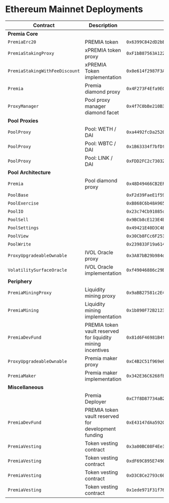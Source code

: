 # Ethereum Mainnet Deployments

| Contract                       | Description                                                 | Address                                      |                                                                               |                                                                                                                                                         |
| ------------------------------ | ----------------------------------------------------------- | -------------------------------------------- | ----------------------------------------------------------------------------- | ------------------------------------------------------------------------------------------------------------------------------------------------------- |
| **Premia Core**                |                                                             |                                              |                                                                               |
| `PremiaErc20`                  | PREMIA token                                                | `0x6399C842dD2bE3dE30BF99Bc7D1bBF6Fa3650E70` | [🔗](https://etherscan.io/token/0x6399C842dD2bE3dE30BF99Bc7D1bBF6Fa3650E70)   | [📁](https://github.com/Premian-Labs/premia-contracts/blob/9ce2929e84ce2d6899dfcbffaf62ac7f2f4e2bf4/contracts/PremiaErc20.sol)                          |
| `PremiaStakingProxy`           | xPREMIA token proxy                                         | `0xF1bB87563A122211d40d393eBf1c633c330377F9` | [🔗](https://etherscan.io/token/0xF1bB87563A122211d40d393eBf1c633c330377F9)   | [📁](https://github.com/Premian-Labs/premia-contracts/blob/60d2175447e9acb79d7b0da3329665eba739302c/contracts/staking/PremiaStakingProxy.sol)           |
| `PremiaStakingWithFeeDiscount` | xPREMIA Token implementation                                | `0x0e614f2987F3AFd8312C45066f3068FbBdbf2578` | [🔗](https://etherscan.io/address/0x0e614f2987F3AFd8312C45066f3068FbBdbf2578) | [📁](https://github.com/Premian-Labs/premia-contracts/blob/ff050b2ff937931112ff687fe0e6a88e5c768013/contracts/staking/PremiaStakingWithFeeDiscount.sol) |
| `Premia`                       | Premia diamond proxy                                        | `0x4F273F4Efa9ECF5Dd245a338FAd9fe0BAb63B350` | [🔗](https://etherscan.io/address/0x4F273F4Efa9ECF5Dd245a338FAd9fe0BAb63B350) | [📁](https://github.com/Premian-Labs/premia-contracts/blob/642fd1ba54fc9d0e86d990f79e6b889c1e6fd96e/contracts/core/Premia.sol)                          |
| `ProxyManager`                 | Pool proxy manager diamond facet                            | `0x4f7C0bBe210B3a6E124B67C5604CF50a8c695CBe` | [🔗](https://etherscan.io/address/0x4f7C0bBe210B3a6E124B67C5604CF50a8c695CBe) | [📁](https://github.com/Premian-Labs/premia-contracts/blob/be24fb6461a659a6006818a43043c02f66f96848/contracts/core/ProxyManager.sol)                    |
| **Pool Proxies**               |                                                             |                                              |                                                                               |
| `PoolProxy`                    | Pool: WETH / DAI                                            | `0xa4492fcDa2520cB68657d220f4D4aE3116359C10` | [🔗](https://etherscan.io/address/0xa4492fcDa2520cB68657d220f4D4aE3116359C10) | [📁](https://github.com/Premian-Labs/premia-contracts/blob/642fd1ba54fc9d0e86d990f79e6b889c1e6fd96e/contracts/pool/PoolProxy.sol)                       |
| `PoolProxy`                    | Pool: WBTC / DAI                                            | `0x1B63334f7bfDf0D753AB3101EB6d02B278db8852` | [🔗](https://etherscan.io/address/0x1B63334f7bfDf0D753AB3101EB6d02B278db8852) | [📁](https://github.com/Premian-Labs/premia-contracts/blob/642fd1ba54fc9d0e86d990f79e6b889c1e6fd96e/contracts/pool/PoolProxy.sol)                       |
| `PoolProxy`                    | Pool: LINK / DAI                                            | `0xFDD2FC2c73032AE1501eF4B19E499F2708F34657` | [🔗](https://etherscan.io/address/0xFDD2FC2c73032AE1501eF4B19E499F2708F34657) | [📁](https://github.com/Premian-Labs/premia-contracts/blob/642fd1ba54fc9d0e86d990f79e6b889c1e6fd96e/contracts/pool/PoolProxy.sol)                       |
| **Pool Architecture**          |                                                             |                                              |                                                                               |
| `Premia`                       | Pool diamond proxy                                          | `0x48D49466CB2EFbF05FaA5fa5E69f2984eDC8d1D7` | [🔗](https://etherscan.io/address/0x48D49466CB2EFbF05FaA5fa5E69f2984eDC8d1D7) | [📁](https://github.com/Premian-Labs/premia-contracts/blob/642fd1ba54fc9d0e86d990f79e6b889c1e6fd96e/contracts/core/Premia.sol)                          |
| `PoolBase`                     |                                                             | `0xF2d39FaeE1f598A024a57da2E5f18542f444942D` | [🔗](https://etherscan.io/address/0xF2d39FaeE1f598A024a57da2E5f18542f444942D) | [📁](https://github.com/Premian-Labs/premia-contracts/blob/a022d72548fba191677c2b21663e5f3d8fa0e5d8/contracts/pool/PoolBase.sol)                        |
| `PoolExercise`                 |                                                             | `0xB868C6b48A9658f526caa262BD188947B32999DA` | [🔗](https://etherscan.io/address/0xB868C6b48A9658f526caa262BD188947B32999DA) | [📁](https://github.com/Premian-Labs/premia-contracts/blob/a022d72548fba191677c2b21663e5f3d8fa0e5d8/contracts/pool/PoolExercise.sol)                    |
| `PoolIO`                       |                                                             | `0x23c74Cb91085c4cB2B76Cea709AE50309f79DBBD` | [🔗](https://etherscan.io/address/0x23c74Cb91085c4cB2B76Cea709AE50309f79DBBD) | [📁](https://github.com/Premian-Labs/premia-contracts/blob/a022d72548fba191677c2b21663e5f3d8fa0e5d8/contracts/pool/PoolIO.sol)                          |
| `PoolSell`                     |                                                             | `0x9BCb8cE123E4bFA53C2319b12DbFB6F7B7675a30` | [🔗](https://etherscan.io/address/0x9BCb8cE123E4bFA53C2319b12DbFB6F7B7675a30) | [📁](https://github.com/Premian-Labs/premia-contracts/blob/a022d72548fba191677c2b21663e5f3d8fa0e5d8/contracts/pool/PoolSell.sol)                        |
| `PoolSettings`                 |                                                             | `0x49421E40D3C4Ec58bBdB13D38B410C47d4Af3357` | [🔗](https://etherscan.io/address/0x49421E40D3C4Ec58bBdB13D38B410C47d4Af3357) | [📁](https://github.com/Premian-Labs/premia-contracts/blob/a022d72548fba191677c2b21663e5f3d8fa0e5d8/contracts/pool/PoolSettings.sol)                    |
| `PoolView`                     |                                                             | `0x30Cb8FCc6F2517Cd7BcFD1356805E4E535EA0bB5` | [🔗](https://etherscan.io/address/0x30Cb8FCc6F2517Cd7BcFD1356805E4E535EA0bB5) | [📁](https://github.com/Premian-Labs/premia-contracts/blob/a022d72548fba191677c2b21663e5f3d8fa0e5d8/contracts/pool/PoolView.sol)                        |
| `PoolWrite`                    |                                                             | `0x239833F19a614a94FE67Cf46767dCc51f87C3e7C` | [🔗](https://etherscan.io/address/0x239833F19a614a94FE67Cf46767dCc51f87C3e7C) | [📁](https://github.com/Premian-Labs/premia-contracts/blob/a022d72548fba191677c2b21663e5f3d8fa0e5d8/contracts/pool/PoolWrite.sol)                       |
| `ProxyUpgradeableOwnable`      | IVOL Oracle proxy                                           | `0x3A87bB29b984d672664Aa1dD2d19D2e8b24f0f2A` | [🔗](https://etherscan.io/address/0x3A87bB29b984d672664Aa1dD2d19D2e8b24f0f2A) | [📁](https://github.com/Premian-Labs/premia-contracts/blob/642fd1ba54fc9d0e86d990f79e6b889c1e6fd96e/contracts/ProxyUpgradeableOwnable.sol)              |
| `VolatilitySurfaceOracle`      | IVOL Oracle implementation                                  | `0xf49046886c29B124ecA860d41DAD8307143dC26b` | [🔗](https://etherscan.io/address/0xf49046886c29B124ecA860d41DAD8307143dC26b) | [📁](https://github.com/Premian-Labs/premia-contracts/blob/a022d72548fba191677c2b21663e5f3d8fa0e5d8/contracts/oracle/VolatilitySurfaceOracle.sol)       |
| **Periphery**                  |                                                             |                                              |                                                                               |
| `PremiaMiningProxy`            | Liquidity mining proxy                                      | `0x9aBB27581c2E46A114F8C367355851e0580e9703` | [🔗](https://etherscan.io/address/0x9aBB27581c2E46A114F8C367355851e0580e9703) | [📁](https://github.com/Premian-Labs/premia-contracts/blob/642fd1ba54fc9d0e86d990f79e6b889c1e6fd96e/contracts/mining/PremiaMiningProxy.sol)             |
| `PremiaMining`                 | Liquidity mining implementation                             | `0x1b890F72B21233CB38666Fb81161C4bBE15F1f5D` | [🔗](https://etherscan.io/address/0x1b890F72B21233CB38666Fb81161C4bBE15F1f5D) | [📁](https://github.com/Premian-Labs/premia-contracts/blob/fc0ad1cd230ad1302744b86f4e2dd90273bb51e7/contracts/mining/PremiaMining.sol)                  |
| `PremiaDevFund`                | PREMIA token vault reserved for liquidity mining incentives | `0x81d6F46981B4fE4A6FafADDa716eE561A17761aE` | [🔗](https://etherscan.io/address/0x81d6F46981B4fE4A6FafADDa716eE561A17761aE) | [📁](https://github.com/Premian-Labs/premia-contracts/blob/9ce2929e84ce2d6899dfcbffaf62ac7f2f4e2bf4/contracts/PremiaDevFund.sol)                        |
| `ProxyUpgradeableOwnable`      | Premia maker proxy                                          | `0xC4B2C51f969e0713E799De73b7f130Fb7Bb604CF` | [🔗](https://etherscan.io/address/0xC4B2C51f969e0713E799De73b7f130Fb7Bb604CF) | [📁](https://github.com/Premian-Labs/premia-contracts/blob/642fd1ba54fc9d0e86d990f79e6b889c1e6fd96e/contracts/ProxyUpgradeableOwnable.sol)              |
| `PremiaMaker`                  | Premia maker implementation                                 | `0x342E36C6268fb06E9FDdC578Ed5dF013864DD0c8` | [🔗](https://etherscan.io/address/0x342E36C6268fb06E9FDdC578Ed5dF013864DD0c8) | [📁](https://github.com/Premian-Labs/premia-contracts/blob/ff050b2ff937931112ff687fe0e6a88e5c768013/contracts/PremiaMaker.sol)                          |
| **Miscellaneous**              |                                                             |                                              |                                                                               |
|                                | Premia Deployer                                             | `0xC7f8D87734aB2cbf70030aC8aa82abfe3e8126cb` | [🔗](https://etherscan.io/address/0xC7f8D87734aB2cbf70030aC8aa82abfe3e8126cb) |                                                                                                                                                         |
| `PremiaDevFund`                | PREMIA token vault reserved for development funding         | `0xE43147dAa592C3f88402C6E2b932DB9d97bc1C7f` | [🔗](https://etherscan.io/address/0xE43147dAa592C3f88402C6E2b932DB9d97bc1C7f) | [📁](https://github.com/Premian-Labs/premia-contracts/blob/9ce2929e84ce2d6899dfcbffaf62ac7f2f4e2bf4/contracts/PremiaDevFund.sol)                        |
| `PremiaVesting`                | Token vesting contract                                      | `0x3a00BC08F4Ee12568231dB85D077864275a495b3` | [🔗](https://etherscan.io/address/0x3a00BC08F4Ee12568231dB85D077864275a495b3) | [📁](https://github.com/Premian-Labs/premia-contracts/blob/9ce2929e84ce2d6899dfcbffaf62ac7f2f4e2bf4/contracts/PremiaVesting.sol)                        |
| `PremiaVesting`                | Token vesting contract                                      | `0xdF69C895E7490d90b14A278Add8Aa4eC844a696a` | [🔗](https://etherscan.io/address/0xdF69C895E7490d90b14A278Add8Aa4eC844a696a) | [📁](https://github.com/Premian-Labs/premia-contracts/blob/9ce2929e84ce2d6899dfcbffaf62ac7f2f4e2bf4/contracts/PremiaVesting.sol)                        |
| `PremiaVesting`                | Token vesting contract                                      | `0xD3C8Ce2793c60c9e8464FC08Ec7691613057c43C` | [🔗](https://etherscan.io/address/0xD3C8Ce2793c60c9e8464FC08Ec7691613057c43C) | [📁](https://github.com/Premian-Labs/premia-contracts/blob/9ce2929e84ce2d6899dfcbffaf62ac7f2f4e2bf4/contracts/PremiaVesting.sol)                        |
| `PremiaVesting`                | Token vesting contract                                      | `0x1ede971F31f7630baE9f14d349273621A5145381` | [🔗](https://etherscan.io/address/0x1ede971F31f7630baE9f14d349273621A5145381) | [📁](https://github.com/Premian-Labs/premia-contracts/blob/9ce2929e84ce2d6899dfcbffaf62ac7f2f4e2bf4/contracts/PremiaVesting.sol)                        |
